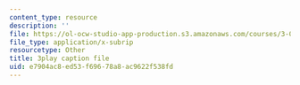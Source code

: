 ```yaml
---
content_type: resource
description: ''
file: https://ol-ocw-studio-app-production.s3.amazonaws.com/courses/3-091sc-introduction-to-solid-state-chemistry-fall-2010/e7904ac8ed53f69678a8ac9622f538fd_RikovZJdUmg.srt
file_type: application/x-subrip
resourcetype: Other
title: 3play caption file
uid: e7904ac8-ed53-f696-78a8-ac9622f538fd
---
```

